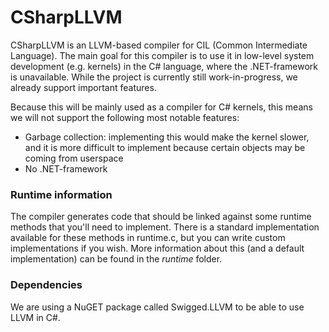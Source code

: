 # CSharpLLVM

CSharpLLVM is an LLVM-based compiler for CIL (Common Intermediate Language). The main goal for this compiler is to use it in low-level system development (e.g. kernels) in the C# language, where the .NET-framework is unavailable.
While the project is currently still work-in-progress, we already support important features.

Because this will be mainly used as a compiler for C# kernels, this means we will not support the following most notable features:
  - Garbage collection: implementing this would make the kernel slower, and it is more difficult to implement because certain objects may be coming from userspace
  - No .NET-framework

### Runtime information

The compiler generates code that should be linked against some runtime methods that you'll need to implement.
There is a standard implementation available for these methods in runtime.c, but you can write custom implementations if you wish. More information about this (and a default implementation) can be found in the *runtime* folder.

### Dependencies

We are using a NuGET package called Swigged.LLVM to be able to use LLVM in C#.